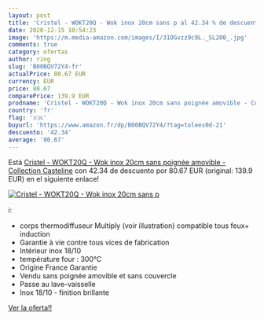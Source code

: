 ```yaml
---
layout: post
title: 'Cristel - WOKT20Q - Wok inox 20cm sans p al 42.34 % de descuento'
date: 2020-12-15 10:54:23
image: 'https://m.media-amazon.com/images/I/31OGvzz9c9L._SL200_.jpg'
comments: true
category: ofertas
author: ring
slug: 'B00BQV72Y4-fr'
actualPrice: 80.67 EUR
currency: EUR
price: 80.67
comparePrice: 139.9 EUR
prodname: 'Cristel - WOKT20Q - Wok inox 20cm sans poignée amovible - Collection Casteline'
country: 'fr'
flag: '🇫🇷'
buyurl: 'https://www.amazon.fr/dp/B00BQV72Y4/?tag=tolees0d-21'
descuento: '42.34'
average: '80.67'
---
```


Está [Cristel - WOKT20Q - Wok inox 20cm sans poignée amovible - Collection Casteline](https://www.amazon.fr/dp/B00BQV72Y4/?tag=tolees0d-21) con 42.34 de descuento por 80.67 EUR (original: 139.9 EUR) en el siguiente enlace!

[![Cristel - WOKT20Q - Wok inox 20cm sans p](https://m.media-amazon.com/images/I/31OGvzz9c9L._SL200_.jpg)](https://www.amazon.fr/dp/B00BQV72Y4/?tag=tolees0d-21)

ℹ️:

- corps thermodiffuseur Multiply (voir illustration) compatible tous feux+ induction
- Garantie à vie contre tous vices de fabrication
- Intérieur inox 18/10
- température four : 300°C
- Origine France Garantie
- Vendu sans poignée amovible et sans couvercle
- Passe au lave-vaisselle
- Inox 18/10 - finition brillante

[Ver la oferta!!](https://www.amazon.fr/dp/B00BQV72Y4/?tag=tolees0d-21)
